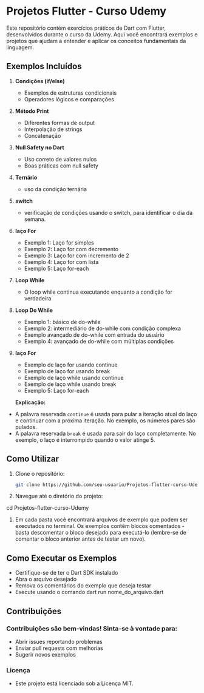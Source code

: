 # Projetos Flutter - Curso Udemy

Este repositório contém exercícios práticos de Dart com Flutter, desenvolvidos durante o curso da Udemy. Aqui você encontrará exemplos e projetos que ajudam a entender e aplicar os conceitos fundamentais da linguagem.

## Exemplos Incluídos

1. **Condições (if/else)**
   - Exemplos de estruturas condicionais
   - Operadores lógicos e comparações

2. **Método Print**
   - Diferentes formas de output
   - Interpolação de strings
   - Concatenação

3. **Null Safety no Dart**
   - Uso correto de valores nulos
   - Boas práticas com null safety

4. **Ternário**
   - uso da condição ternária

5. **switch**
   - verificação de condições usando o switch, para identificar o dia da semana.

6. **laço For**
   - Exemplo 1: Laço for simples
   - Exemplo 2: Laço for com decremento
   - Exemplo 3: Laço for com incremento de 2
   - Exemplo 4: Laço for com lista
   - Exemplo 5: Laço for-each

7. **Loop While**
   - O loop while continua executando enquanto a condição for verdadeira

8. **Loop Do While**
   - Exemplo 1: básico de do-while
   - Exemplo 2: intermediário de do-while com condição complexa
   - Exemplo avançado de do-while com entrada do usuário
   - Exemplo 4: avançado de do-while com múltiplas condições

9. **laço For**
   - Exemplo de laço for usando continue
   - Exemplo de laço for usando break
   - Exemplo de laço while usando continue
   - Exemplo de laço while usando break
   - Exemplo 5: Laço for-each
   
   **Explicação:**

- A palavra reservada `continue` é usada para pular a iteração atual do laço e continuar com a próxima iteração. No exemplo, os números pares são pulados.
- A palavra reservada `break` é usada para sair do laço completamente. No exemplo, o laço é interrompido quando o valor atinge 5.

## Como Utilizar

1. Clone o repositório:
   ```bash
   git clone https://github.com/seu-usuario/Projetos-flutter-curso-Udemy.git

2. Navegue até o diretório do projeto:

cd Projetos-flutter-curso-Udemy

1. Em cada pasta você encontrará arquivos de exemplo que podem ser executados no terminal. Os exemplos contêm blocos comentados - basta descomentar o bloco desejado para executá-lo (lembre-se de comentar o bloco anterior antes de testar um novo).

## Como Executar os Exemplos

- Certifique-se de ter o Dart SDK instalado
- Abra o arquivo desejado
- Remova os comentários do exemplo que deseja testar
- Execute usando o comando dart run nome_do_arquivo.dart

## Contribuições

### Contribuições são bem-vindas! Sinta-se à vontade para:

- Abrir issues reportando problemas
- Enviar pull requests com melhorias
- Sugerir novos exemplos

### Licença

- Este projeto está licenciado sob a Licença MIT.
